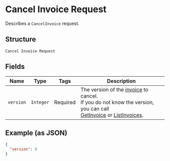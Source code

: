 
# Cancel Invoice Request

Describes a `CancelInvoice` request.

## Structure

`Cancel Invoice Request`

## Fields

| Name | Type | Tags | Description |
|  --- | --- | --- | --- |
| `version` | `Integer` | Required | The version of the [invoice](entity:Invoice) to cancel.<br>If you do not know the version, you can call<br>[GetInvoice](api-endpoint:Invoices-GetInvoice) or [ListInvoices](api-endpoint:Invoices-ListInvoices). |

## Example (as JSON)

```json
{
  "version": 0
}
```

